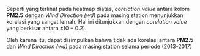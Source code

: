 Seperti yang terlihat pada heatmap diatas, *corelation value* antara kolom **PM2.5** dengan *Wind Direction (wd)* pada masing station menunjukkan korelasi yang sangat lemah. Hal ini ditunjukkan dengan *corelation value* yang berkisar antara $\pm(0-0.2)$. 

Oleh karena itu, dapat disimpulkan bahwa tidak ada korelasi antara **PM2.5** dan *Wind Direction (wd)* pada masing station selama periode (2013-2017)